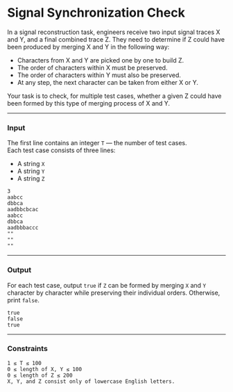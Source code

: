 # Signal Synchronization Check

In a signal reconstruction task, engineers receive two input signal traces X and Y, and a final combined trace Z. They need to determine if Z could have been produced by merging X and Y in the following way:  
- Characters from X and Y are picked one by one to build Z.  
- The order of characters within X must be preserved.  
- The order of characters within Y must also be preserved.  
- At any step, the next character can be taken from either X or Y.

Your task is to check, for multiple test cases, whether a given Z could have been formed by this type of merging process of X and Y.

---

### Input

The first line contains an integer `T` — the number of test cases.  
Each test case consists of three lines:  
- A string `X`  
- A string `Y`  
- A string `Z`

```
3
aabcc
dbbca
aadbbcbcac
aabcc
dbbca
aadbbbaccc
""
""
""
```

---

### Output

For each test case, output `true` if `Z` can be formed by merging `X` and `Y` character by character while preserving their individual orders. Otherwise, print `false`.

```
true
false
true
```

---

### Constraints

```
1 ≤ T ≤ 100  
0 ≤ length of X, Y ≤ 100  
0 ≤ length of Z ≤ 200  
X, Y, and Z consist only of lowercase English letters.
```
